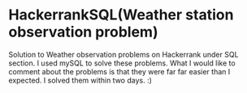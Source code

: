 # HackerrankSQL(Weather station observation problem)
Solution to Weather observation problems on Hackerrank under SQL section. I used mySQL to solve these problems. What I would like to comment about the problems is that they were far far easier than I expected. I solved them within two days. :)
